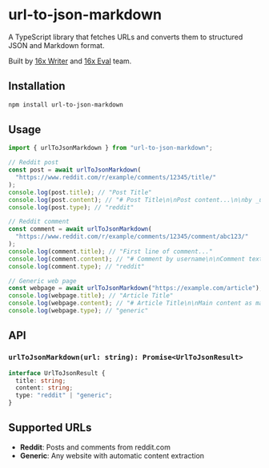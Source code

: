# url-to-json-markdown

A TypeScript library that fetches URLs and converts them to structured JSON and Markdown format.

Built by [16x Writer](https://writer.16x.engineer/) and [16x Eval](https://eval.16x.engineer/) team.

## Installation

```bash
npm install url-to-json-markdown
```

## Usage

```typescript
import { urlToJsonMarkdown } from "url-to-json-markdown";

// Reddit post
const post = await urlToJsonMarkdown(
  "https://www.reddit.com/r/example/comments/12345/title/"
);
console.log(post.title); // "Post Title"
console.log(post.content); // "# Post Title\n\nPost content...\n\nby _username_ (↑ 123) 12/25/2024"
console.log(post.type); // "reddit"

// Reddit comment
const comment = await urlToJsonMarkdown(
  "https://www.reddit.com/r/example/comments/12345/comment/abc123/"
);
console.log(comment.title); // "First line of comment..."
console.log(comment.content); // "# Comment by username\n\nComment text...\n\nby _username_ (↑ 45)"
console.log(comment.type); // "reddit"

// Generic web page
const webpage = await urlToJsonMarkdown("https://example.com/article");
console.log(webpage.title); // "Article Title"
console.log(webpage.content); // "# Article Title\n\nMain content as markdown..."
console.log(webpage.type); // "generic"
```

## API

### `urlToJsonMarkdown(url: string): Promise<UrlToJsonResult>`

```typescript
interface UrlToJsonResult {
  title: string;
  content: string;
  type: "reddit" | "generic";
}
```

## Supported URLs

- **Reddit**: Posts and comments from reddit.com
- **Generic**: Any website with automatic content extraction

